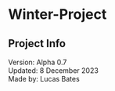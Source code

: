 # Winter-Project

## Project Info
Version: Alpha 0.7  
Updated: 8 December 2023  
Made by: Lucas Bates  
